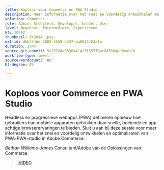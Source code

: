 ```yaml
---
title: Koploos voor Commerce en PWA Studio
description: Meer informatie over het snel en voordelig ontwikkelen en optimaliseren van PWA met PWA studio in Adobe Commerce
solution: Commerce
role: Admin, Architect, Developer, Leader, User
level: Beginner, Intermediate, Experienced
kt: 10562
thumbnail: 343814.jpeg
exl-id: dbbf34be-3009-4559-b347-ba8012323afa
duration: 2744
source-git-commit: 9a297cda953d4414131657f9ac84580aea0eabeb
workflow-type: tm+mt
source-wordcount: '80'
ht-degree: 0%

---
```


# Koploos voor Commerce en PWA Studio

Headless en progressieve webapps (PWA) definiëren opnieuw hoe gebruikers hun mobiele apparaten gebruiken door snelle, boeiende en app-achtige browserervaringen te bieden. Sluit u aan bij deze sessie voor meer informatie over het snel en voordelig ontwikkelen en optimaliseren van PWA-PWA-studio in Adobe Commerce.

*Bethan Williams-James* Consultant/Adobe van de Oplossingen van Commerce

>[!VIDEO](https://video.tv.adobe.com/v/343814/?quality=12&learn=on)
